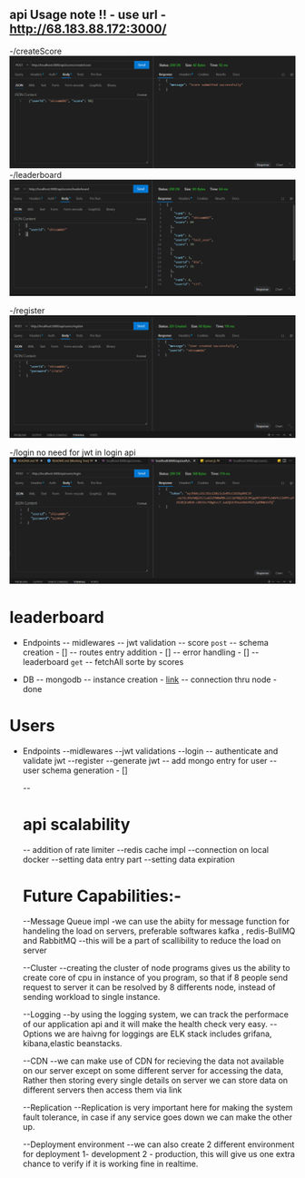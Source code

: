 ## api Usage note !! - use url - http://68.183.88.172:3000/

-/createScore
![alt text](image-3.png)
-/leaderboard
![alt text](image.png)

-/register
![alt text](image-2.png)

-/login no need for jwt in login api
![alt text](image-1.png)

# leaderboard

- Endpoints
  -- midlewares
  -- jwt validation
  -- score `post`
  -- schema creation - []
  -- routes entry addition - []
  -- error handling - []
  -- leaderboard `get`
  -- fetchAll sorte by scores

- DB
  -- mongodb
  -- instance creation - [link]()
  -- connection thru node - done

# Users

- Endpoints
  --midlewares
  --jwt validations
  --login
  -- authenticate and validate jwt
  --register
  --generate jwt
  -- add mongo entry for user
  -- user schema generation - []

  --

  # api scalability

  -- addition of rate limiter
  --redis cache impl
  --connection on local docker
  --setting data entry part
  --setting data expiration

  # Future Capabilities:-

  --Message Queue impl
  -we can use the abiity for message function for handeling the load on servers, preferable softwares kafka , redis-BullMQ and RabbitMQ
  --this will be a part of scallibility to reduce the load on server

  --Cluster
  --creating the cluster of node programs gives us the ability to create core of cpu in instance of you program, so that if 8 people send request to server it can be resolved by 8 differents node, instead of sending workload to single instance.

  --Logging
  --by using the logging system, we can track the performace of our application api and it will make the health check very easy.
  --Options we are haivng for loggings are ELK stack includes grifana, kibana,elastic beanstacks.

  --CDN
  --we can make use of CDN for recieving the data not available on our server except on some different server for accessing the data, Rather then storing every single details on server we can store data on different servers then access them via link

  --Replication
  --Replication is very important here for making the system fault tolerance, in case if any service goes down we can make the other up.

  --Deployment environment
  --we can also create 2 different environment for deployment 1- development 2 - production, this will give us one extra chance to verify if it is working fine in realtime.
